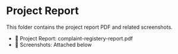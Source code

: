 # Project Report

This folder contains the project report PDF and related screenshots.

- 📄 Project Report: complaint-registery-report.pdf
- 📸 Screenshots: Attached below
